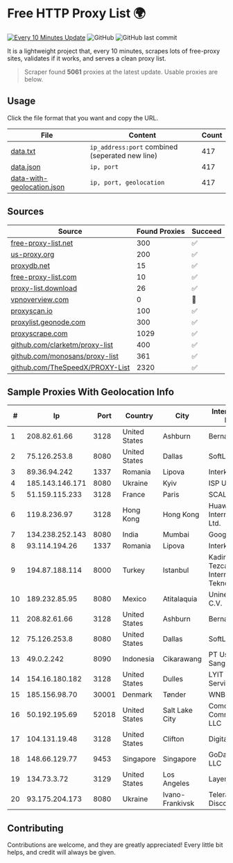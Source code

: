 
# Free HTTP Proxy List 🌍

[![Every 10 Minutes Update](https://github.com/mertguvencli/http-proxy-list/actions/workflows/main.yml/badge.svg?branch=main)](https://github.com/mertguvencli/http-proxy-list/actions/workflows/main.yml)
![GitHub](https://img.shields.io/github/license/mertguvencli/http-proxy-list)
![GitHub last commit](https://img.shields.io/github/last-commit/mertguvencli/http-proxy-list)

It is a lightweight project that, every 10 minutes, scrapes lots of free-proxy sites, validates if it works, and serves a clean proxy list.


> Scraper found **5061** proxies at the latest update. Usable proxies are below.

## Usage

Click the file format that you want and copy the URL.


|File|Content|Count|
|----|-------|-----|
|[data.txt](https://raw.githubusercontent.com/mertguvencli/http-proxy-list/main/proxy-list/data.txt)|`ip_address:port` combined (seperated new line)|417|
|[data.json](https://raw.githubusercontent.com/mertguvencli/http-proxy-list/main/proxy-list/data.json)|`ip, port`|417|
|[data-with-geolocation.json](https://raw.githubusercontent.com/mertguvencli/http-proxy-list/main/proxy-list/data-with-geolocation.json)|`ip, port, geolocation`|417|

## Sources

|Source|Found Proxies|Succeed|
|------|-------------|-------|
|[free-proxy-list.net](https://free-proxy-list.net)|300|✅|
|[us-proxy.org](https://www.us-proxy.org)|200|✅|
|[proxydb.net](http://proxydb.net)|15|✅|
|[free-proxy-list.com](https://free-proxy-list.com/?page=&port=&type%5B%5D=http&type%5B%5D=https&up_time=0&search=Search)|10|✅|
|[proxy-list.download](https://www.proxy-list.download/HTTP)|26|✅|
|[vpnoverview.com](https://vpnoverview.com/privacy/anonymous-browsing/free-proxy-servers)|0|🚫|
|[proxyscan.io](https://www.proxyscan.io)|100|✅|
|[proxylist.geonode.com](https://proxylist.geonode.com/api/proxy-list?limit=300&page=1&sort_by=lastChecked&sort_type=desc&protocols=http,https)|300|✅|
|[proxyscrape.com](https://api.proxyscrape.com/v2/?request=displayproxies&protocol=http&timeout=10000&country=all&ssl=all&anonymity=all)|1029|✅|
|[github.com/clarketm/proxy-list](https://raw.githubusercontent.com/clarketm/proxy-list/master/proxy-list-raw.txt)|400|✅|
|[github.com/monosans/proxy-list](https://raw.githubusercontent.com/monosans/proxy-list/main/proxies/http.txt)|361|✅|
|[github.com/TheSpeedX/PROXY-List](https://raw.githubusercontent.com/TheSpeedX/PROXY-List/master/http.txt)|2320|✅|


## Sample Proxies With Geolocation Info

|#|Ip|Port|Country|City|Internet Service Provider|
|-|--|----|-------|----|-------------------------|
|1|208.82.61.66|3128|United States|Ashburn|Bernardi Sounds|
|2|75.126.253.8|8080|United States|Dallas|SoftLayer|
|3|89.36.94.242|1337|Romania|Lipova|Interkvm Host SRL|
|4|185.143.146.171|8080|Ukraine|Kyiv|ISP UTELS|
|5|51.159.115.233|3128|France|Paris|SCALEWAY|
|6|119.8.236.97|3128|Hong Kong|Hong Kong|Huawei International Pte. Ltd.|
|7|134.238.252.143|8080|India|Mumbai|Google LLC|
|8|93.114.194.26|1337|Romania|Lipova|Interkvm Host SRL|
|9|194.87.188.114|8000|Turkey|Istanbul|Kadir Huseyin Tezcan Nosspeed Internet Teknolojileri|
|10|189.232.85.95|8080|Mexico|Atitalaquia|Uninet S.A. de C.V.|
|11|208.82.61.66|3128|United States|Ashburn|Bernardi Sounds|
|12|75.126.253.8|8080|United States|Dallas|SoftLayer|
|13|49.0.2.242|8090|Indonesia|Cikarawang|PT Usaha Adi Sanggoro|
|14|154.16.180.182|3128|United States|Dulles|LYIT Internet Services|
|15|185.156.98.70|30001|Denmark|Tønder|WNB A/S|
|16|50.192.195.69|52018|United States|Salt Lake City|Comcast Cable Communications, LLC|
|17|104.131.19.48|3128|United States|Clifton|DigitalOcean, LLC|
|18|148.66.129.77|9453|Singapore|Singapore|GoDaddy.com, LLC|
|19|134.73.3.72|3129|United States|Los Angeles|LayerHost|
|20|93.175.204.173|8080|Ukraine|Ivano-Frankivsk|Teleradiocompany Discovery Ltd|



## Contributing

Contributions are welcome, and they are greatly appreciated! Every
little bit helps, and credit will always be given.

